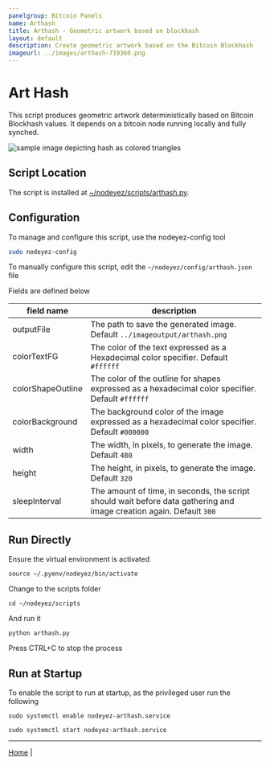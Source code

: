 ```yaml
---
panelgroup: Bitcoin Panels
name: Arthash
title: Arthash - Geometric artwork based on blockhash
layout: default
description: Create geometric artwork based on the Bitcoin Blockhash
imageurl: ../images/arthash-719360.png
---
```


# Art Hash

This script produces geometric artwork deterministically based on Bitcoin
Blockhash values. It depends on a bitcoin node running locally and fully
synched.

![sample image depicting hash as colored triangles](../images/arthash-719360.png)

## Script Location

The script is installed at 
[~/nodeyez/scripts/arthash.py](../scripts/arthash.py). 

## Configuration

To manage and configure this script, use the nodeyez-config tool

```sh
sudo nodeyez-config
```

To manually configure this script, edit the `~/nodeyez/config/arthash.json` file

Fields are defined below

| field name | description |
| --- | --- |
| outputFile | The path to save the generated image. Default `../imageoutput/arthash.png` |
| colorTextFG | The color of the text expressed as a Hexadecimal color specifier. Default `#ffffff` |
| colorShapeOutline | The color of the outline for shapes expressed as a hexadecimal color specifier. Default `#ffffff` |
| colorBackground | The background color of the image expressed as a hexadecimal color specifier. Default `#000000` |
| width | The width, in pixels, to generate the image. Default `480` |
| height | The height, in pixels, to generate the image. Default `320` |
| sleepInterval | The amount of time, in seconds, the script should wait before data gathering and image creation again. Default `300` |

## Run Directly

Ensure the virtual environment is activated
```shell
source ~/.pyenv/nodeyez/bin/activate
```

Change to the scripts folder
```shell
cd ~/nodeyez/scripts
```

And run it
```shell
python arthash.py
```

Press CTRL+C to stop the process

## Run at Startup

To enable the script to run at startup, as the privileged user run the following

```shell
sudo systemctl enable nodeyez-arthash.service

sudo systemctl start nodeyez-arthash.service
```

---

[Home](../) | 